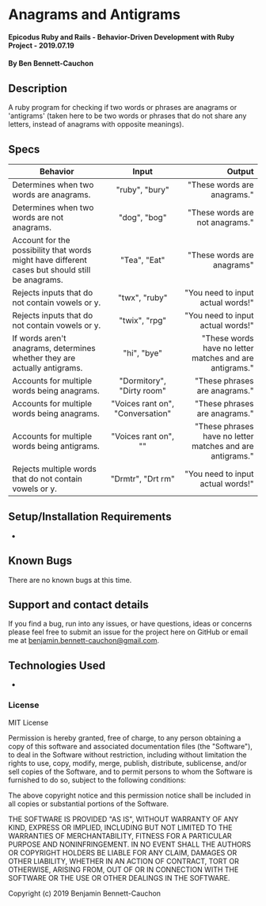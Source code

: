 # Anagrams and Antigrams

#### Epicodus Ruby and Rails - Behavior-Driven Development with Ruby Project - 2019.07.19

#### By Ben Bennett-Cauchon

## Description

A ruby program for checking if two words or phrases are anagrams or 'antigrams' (taken here to be two words or phrases that do not share any letters, instead of anagrams with opposite meanings).

## Specs

| Behavior | Input | Output |
| ------------- |:-------------:| -----:|
| Determines when two words are anagrams. | "ruby", "bury" | "These words are anagrams." |
| Determines when two words are not anagrams. | "dog", "bog" | "These words are not anagrams." |
| Account for the possibility that words might have different cases but should still be anagrams. | "Tea", "Eat" | "These words are anagrams" |
| Rejects inputs that do not contain vowels or y. | "twx", "ruby" | "You need to input actual words!" |
| Rejects inputs that do not contain vowels or y. | "twix", "rpg" | "You need to input actual words!" |
| If words aren't anagrams, determines whether they are actually antigrams. | "hi", "bye" | "These words have no letter matches and are antigrams." |
| Accounts for multiple words being anagrams. | "Dormitory", "Dirty room" | "These phrases are anagrams." |
| Accounts for multiple words being anagrams. | "Voices rant on", "Conversation" | "These phrases are anagrams." |
| Accounts for multiple words being antigrams. | "Voices rant on", "" | "These phrases have no letter matches and are antigrams." |
| Rejects multiple words that do not contain vowels or y. | "Drmtr", "Drt rm" | "You need to input actual words!" |


## Setup/Installation Requirements

*

## Known Bugs

There are no known bugs at this time.

## Support and contact details

If you find a bug, run into any issues, or have questions, ideas or concerns please feel free to submit an issue for the project here on GitHub or email me at benjamin.bennett-cauchon@gmail.com.

## Technologies Used

* 

### License

MIT License

Permission is hereby granted, free of charge, to any person obtaining a copy of this software and associated documentation files (the "Software"), to deal in the Software without restriction, including without limitation the rights to use, copy, modify, merge, publish, distribute, sublicense, and/or sell copies of the Software, and to permit persons to whom the Software is furnished to do so, subject to the following conditions:

The above copyright notice and this permission notice shall be included in all copies or substantial portions of the Software.

THE SOFTWARE IS PROVIDED "AS IS", WITHOUT WARRANTY OF ANY KIND, EXPRESS OR IMPLIED, INCLUDING BUT NOT LIMITED TO THE WARRANTIES OF MERCHANTABILITY, FITNESS FOR A PARTICULAR PURPOSE AND NONINFRINGEMENT. IN NO EVENT SHALL THE AUTHORS OR COPYRIGHT HOLDERS BE LIABLE FOR ANY CLAIM, DAMAGES OR OTHER LIABILITY, WHETHER IN AN ACTION OF CONTRACT, TORT OR OTHERWISE, ARISING FROM, OUT OF OR IN CONNECTION WITH THE SOFTWARE OR THE USE OR OTHER DEALINGS IN THE SOFTWARE.

Copyright (c) 2019 Benjamin Bennett-Cauchon
